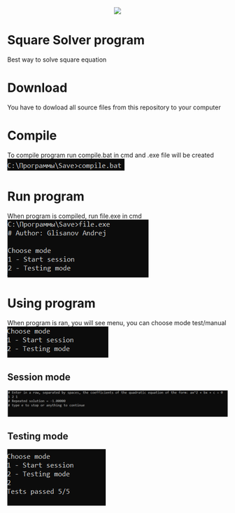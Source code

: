 <div style="text-align:center"><img src="(https://cs6.pikabu.ru/avatars/885/v885226-734042827.jpg)" /></div>

# Square Solver program
Best way to solve square equation
# Download 
You have to dowload all source files from this repository to your computer
# Compile
To compile program run compile.bat in cmd and .exe file will be created\
![plot](https://github.com/CiberMonah/SquareSolver/blob/main_1/img/Compile.png)
# Run program
When program is compiled, run file.exe in cmd\
![plot](https://github.com/CiberMonah/SquareSolver/blob/main_1/img/run.png)
# Using program
When program is ran, you will see menu, you can choose mode test/manual\
![plot](https://github.com/CiberMonah/SquareSolver/blob/main_1/img/Menu.png)
## Session mode
![plot](https://github.com/CiberMonah/SquareSolver/blob/main_1/img/Session.png)
## Testing mode
![plot](https://github.com/CiberMonah/SquareSolver/blob/main_1/img/testing.png)
